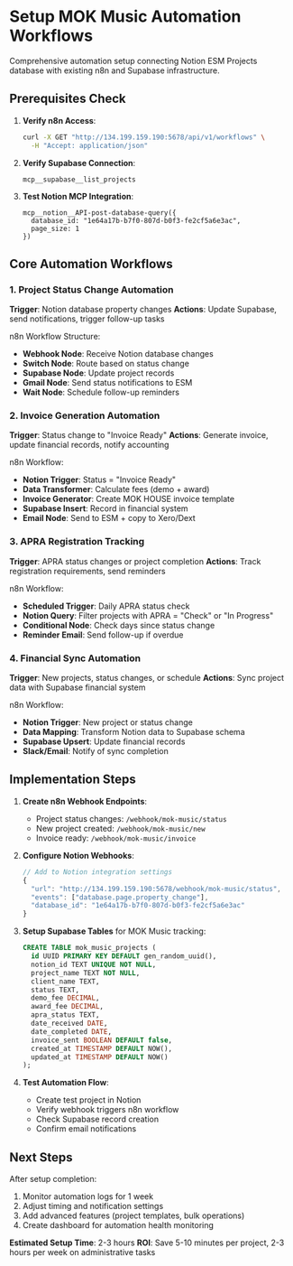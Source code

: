 # Setup MOK Music Automation Workflows

Comprehensive automation setup connecting Notion ESM Projects database with existing n8n and Supabase infrastructure.

## Prerequisites Check

1. **Verify n8n Access**:
   ```bash
   curl -X GET "http://134.199.159.190:5678/api/v1/workflows" \
     -H "Accept: application/json"
   ```

2. **Verify Supabase Connection**:
   ```
   mcp__supabase__list_projects
   ```

3. **Test Notion MCP Integration**:
   ```
   mcp__notion__API-post-database-query({
     database_id: "1e64a17b-b7f0-807d-b0f3-fe2cf5a6e3ac",
     page_size: 1
   })
   ```

## Core Automation Workflows

### 1. Project Status Change Automation

**Trigger**: Notion database property changes
**Actions**: Update Supabase, send notifications, trigger follow-up tasks

n8n Workflow Structure:
- **Webhook Node**: Receive Notion database changes
- **Switch Node**: Route based on status change
- **Supabase Node**: Update project records
- **Gmail Node**: Send status notifications to ESM
- **Wait Node**: Schedule follow-up reminders

### 2. Invoice Generation Automation

**Trigger**: Status change to "Invoice Ready"
**Actions**: Generate invoice, update financial records, notify accounting

n8n Workflow:
- **Notion Trigger**: Status = "Invoice Ready"
- **Data Transformer**: Calculate fees (demo + award)
- **Invoice Generator**: Create MOK HOUSE invoice template
- **Supabase Insert**: Record in financial system
- **Email Node**: Send to ESM + copy to Xero/Dext

### 3. APRA Registration Tracking

**Trigger**: APRA status changes or project completion
**Actions**: Track registration requirements, send reminders

n8n Workflow:
- **Scheduled Trigger**: Daily APRA status check
- **Notion Query**: Filter projects with APRA = "Check" or "In Progress"
- **Conditional Node**: Check days since status change
- **Reminder Email**: Send follow-up if overdue

### 4. Financial Sync Automation

**Trigger**: New projects, status changes, or schedule
**Actions**: Sync project data with Supabase financial system

n8n Workflow:
- **Notion Trigger**: New project or status change
- **Data Mapping**: Transform Notion data to Supabase schema
- **Supabase Upsert**: Update financial records
- **Slack/Email**: Notify of sync completion

## Implementation Steps

1. **Create n8n Webhook Endpoints**:
   - Project status changes: `/webhook/mok-music/status`
   - New project created: `/webhook/mok-music/new`
   - Invoice ready: `/webhook/mok-music/invoice`

2. **Configure Notion Webhooks**:
   ```javascript
   // Add to Notion integration settings
   {
     "url": "http://134.199.159.190:5678/webhook/mok-music/status",
     "events": ["database.page.property_change"],
     "database_id": "1e64a17b-b7f0-807d-b0f3-fe2cf5a6e3ac"
   }
   ```

3. **Setup Supabase Tables** for MOK Music tracking:
   ```sql
   CREATE TABLE mok_music_projects (
     id UUID PRIMARY KEY DEFAULT gen_random_uuid(),
     notion_id TEXT UNIQUE NOT NULL,
     project_name TEXT NOT NULL,
     client_name TEXT,
     status TEXT,
     demo_fee DECIMAL,
     award_fee DECIMAL,
     apra_status TEXT,
     date_received DATE,
     date_completed DATE,
     invoice_sent BOOLEAN DEFAULT false,
     created_at TIMESTAMP DEFAULT NOW(),
     updated_at TIMESTAMP DEFAULT NOW()
   );
   ```

4. **Test Automation Flow**:
   - Create test project in Notion
   - Verify webhook triggers n8n workflow
   - Check Supabase record creation
   - Confirm email notifications

## Next Steps

After setup completion:
1. Monitor automation logs for 1 week
2. Adjust timing and notification settings
3. Add advanced features (project templates, bulk operations)
4. Create dashboard for automation health monitoring

**Estimated Setup Time**: 2-3 hours
**ROI**: Save 5-10 minutes per project, 2-3 hours per week on administrative tasks

